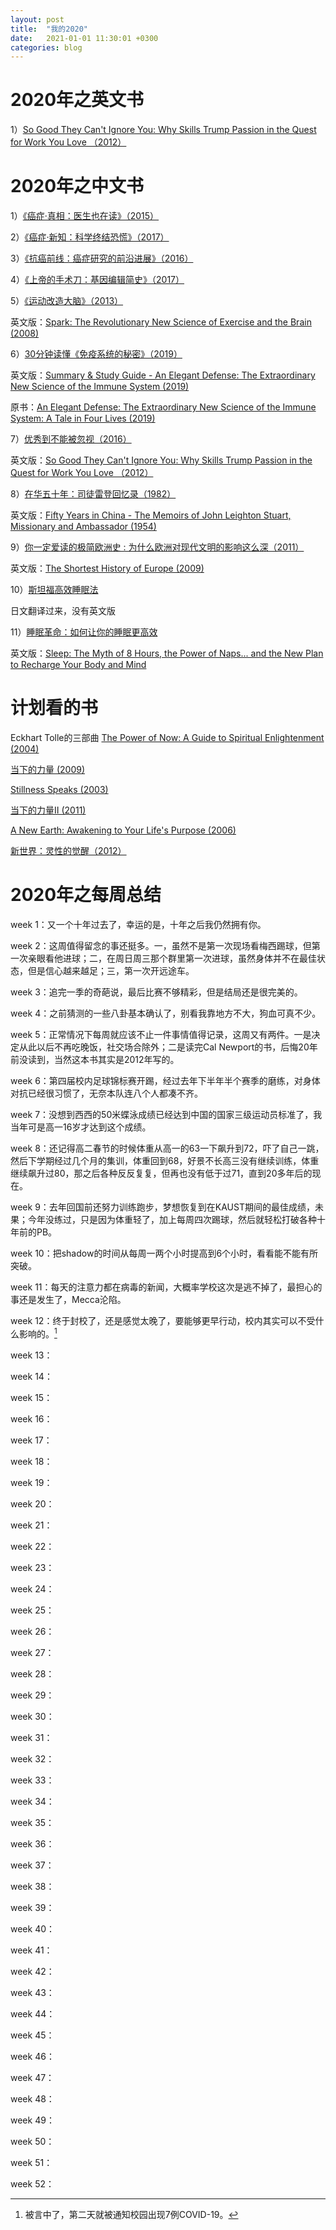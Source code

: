 ```yaml
---
layout: post
title:  "我的2020"
date:   2021-01-01 11:30:01 +0300
categories: blog
---
```


2020年之英文书
=

1）[So Good They Can't Ignore You: Why Skills Trump Passion in the Quest for Work You Love （2012）](https://www.goodreads.com/book/show/13525945-so-good-they-can-t-ignore-you)





2020年之中文书
=

1）[《癌症·真相：医生也在读》（2015）](https://book.douban.com/subject/26592648/)

2）[《癌症·新知：科学终结恐慌》（2017）](https://book.douban.com/subject/27104999/)

3）[《抗癌前线：癌症研究的前沿进展》（2016）](https://www.zhihu.com/pub/book/19551104)

4）[《上帝的手术刀：基因编辑简史》（2017）](https://book.douban.com/subject/27025492/)

5）[《运动改造大脑》（2013）](https://book.douban.com/subject/25755874/)

英文版：[Spark: The Revolutionary New Science of Exercise and the Brain (2008)](https://www.goodreads.com/book/show/721609.Spark)

6）[30分钟读懂《免疫系统的秘密》（2019）](https://www.amazon.cn/dp/B07YZ47MRN/)

英文版：[Summary & Study Guide - An Elegant Defense: The Extraordinary New Science of the Immune System (2019)](https://www.goodreads.com/book/show/50016906-summary-study-guide---an-elegant-defense)

原书：[An Elegant Defense: The Extraordinary New Science of the Immune System: A Tale in Four Lives (2019)](https://www.goodreads.com/book/show/41806641-an-elegant-defense)


7）[优秀到不能被忽视（2016）](https://book.douban.com/subject/26781120/)

英文版：[So Good They Can't Ignore You: Why Skills Trump Passion in the Quest for Work You Love （2012）](https://www.goodreads.com/book/show/13525945-so-good-they-can-t-ignore-you)


8）[在华五十年：司徒雷登回忆录（1982）](https://book.douban.com/subject/2276940/)

英文版：[Fifty Years in China - The Memoirs of John Leighton Stuart, Missionary and Ambassador (1954)](https://www.amazon.com/Fifty-Years-China-Missionary-Ambassador/dp/1406705292)

9）[你一定爱读的极简欧洲史 : 为什么欧洲对现代文明的影响这么深（2011）](https://book.douban.com/subject/5366248/)

英文版：[The Shortest History of Europe (2009)](https://www.goodreads.com/book/show/6934913-the-shortest-history-of-europe)

10）[斯坦福高效睡眠法](https://book.douban.com/subject/30351542/)

日文翻译过来，没有英文版


11）[睡眠革命：如何让你的睡眠更高效](https://book.douban.com/subject/27023900/)

英文版：[Sleep: The Myth of 8 Hours, the Power of Naps... and the New Plan to Recharge Your Body and Mind](https://www.goodreads.com/book/show/31566948)


计划看的书
=

Eckhart Tolle的三部曲
[The Power of Now: A Guide to Spiritual Enlightenment (2004)](https://www.goodreads.com/book/show/6708.The_Power_of_Now)

[当下的力量 (2009)](https://book.douban.com/subject/3413836/)

[Stillness Speaks (2003)](https://www.goodreads.com/book/show/67864.Stillness_Speaks)

[当下的力量Ⅱ (2011)](https://book.douban.com/subject/6858459/)

[A New Earth: Awakening to Your Life's Purpose (2006)](https://www.goodreads.com/book/show/76334.A_New_Earth)

[新世界：灵性的觉醒（2012）](https://book.douban.com/subject/3158482/)





2020年之每周总结
=

week 1：又一个十年过去了，幸运的是，十年之后我仍然拥有你。

week 2：这周值得留念的事还挺多。一，虽然不是第一次现场看梅西踢球，但第一次亲眼看他进球；二，在周日周三那个群里第一次进球，虽然身体并不在最佳状态，但是信心越来越足；三，第一次开远途车。

week 3：追完一季的奇葩说，最后比赛不够精彩，但是结局还是很完美的。

week 4：之前猜测的一些八卦基本确认了，别看我靠地方不大，狗血可真不少。

week 5：正常情况下每周就应该不止一件事情值得记录，这周又有两件。一是决定从此以后不再吃晚饭，社交场合除外；二是读完Cal Newport的书，后悔20年前没读到，当然这本书其实是2012年写的。

week 6：第四届校内足球锦标赛开踢，经过去年下半年半个赛季的磨练，对身体对抗已经很习惯了，无奈本队连八个人都凑不齐。

week 7：没想到西西的50米蝶泳成绩已经达到中国的国家三级运动员标准了，我当年可是高一16岁才达到这个成绩。

week 8：还记得高二春节的时候体重从高一的63一下飙升到72，吓了自己一跳，然后下学期经过几个月的集训，体重回到68，好景不长高三没有继续训练，体重继续飙升过80，那之后各种反反复复，但再也没有低于过71，直到20多年后的现在。

week 9：去年回国前还努力训练跑步，梦想恢复到在KAUST期间的最佳成绩，未果；今年没练过，只是因为体重轻了，加上每周四次踢球，然后就轻松打破各种十年前的PB。

week 10：把shadow的时间从每周一两个小时提高到6个小时，看看能不能有所突破。

week 11：每天的注意力都在病毒的新闻，大概率学校这次是逃不掉了，最担心的事还是发生了，Mecca沦陷。

week 12：终于封校了，还是感觉太晚了，要能够更早行动，校内其实可以不受什么影响的。[^1]

week 13：

week 14：

week 15：

week 16：

week 17：

week 18：

week 19：

week 20：

week 21：

week 22：

week 23：

week 24：

week 25：

week 26：

week 27：

week 28：

week 29：

week 30：

week 31：

week 32：

week 33：

week 34：

week 35：

week 36：

week 37：

week 38：

week 39：

week 40：

week 41：

week 42：

week 43：

week 44：

week 45：

week 46：

week 47：

week 48：

week 49：

week 50：

week 51：

week 52：

<!--footnote area-->

[^1]:被言中了，第二天就被通知校园出现7例COVID-19。

<!--end-->
